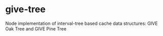 # give-tree
Node implementation of interval-tree based cache data structures: GIVE Oak Tree and GIVE Pine Tree
